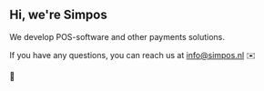 ## Hi, we're Simpos

We develop POS-software and other payments solutions.

If you have any questions, you can reach us at info@simpos.nl ✉️

👋
